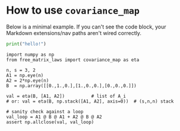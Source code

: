 # How to use `covariance_map`

Below is a minimal example. If you can't see the code block, your Markdown
extensions/nav paths aren't wired correctly.

```python
print("hello!")
```

    import numpy as np
    from free_matrix_laws import covariance_map as eta

    n, s = 3, 2
    A1 = np.eye(n)
    A2 = 2*np.eye(n)
    B  = np.array([[0.,1.,0.],[1.,0.,0.],[0.,0.,0.]])

    val = eta(B, [A1, A2])          # list of A_i
    # or: val = eta(B, np.stack([A1, A2], axis=0))  # (s,n,n) stack

    # sanity check against a loop
    val_loop = A1 @ B @ A1 + A2 @ B @ A2
    assert np.allclose(val, val_loop)
